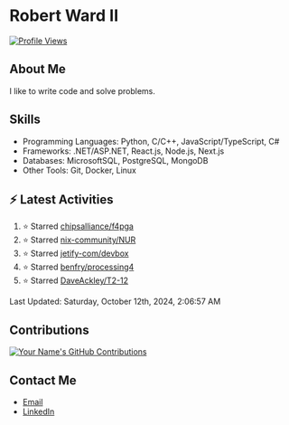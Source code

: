 
# Robert Ward II

[![Profile Views](https://komarev.com/ghpvc/?username=Robert-W-Ward)](https://github.com/Robert-W-Ward)

## About Me
I like to write code and solve problems.

## Skills
- Programming Languages: Python, C/C++, JavaScript/TypeScript, C#
- Frameworks: .NET/ASP.NET, React.js, Node.js, Next.js
- Databases: MicrosoftSQL, PostgreSQL, MongoDB
- Other Tools: Git, Docker, Linux

## :zap: Latest Activities
<!--RECENT_ACTIVITY:start-->
1. ⭐ Starred [chipsalliance/f4pga](https://github.com/chipsalliance/f4pga)
2. ⭐ Starred [nix-community/NUR](https://github.com/nix-community/NUR)
3. ⭐ Starred [jetify-com/devbox](https://github.com/jetify-com/devbox)
4. ⭐ Starred [benfry/processing4](https://github.com/benfry/processing4)
5. ⭐ Starred [DaveAckley/T2-12](https://github.com/DaveAckley/T2-12)
<!--RECENT_ACTIVITY:end-->

<!--RECENT_ACTIVITY:last_update-->
Last Updated: Saturday, October 12th, 2024, 2:06:57 AM
<!--RECENT_ACTIVITY:last_update_end-->

<!--END_SECTIN:activity-->
## Contributions
[![Your Name's GitHub Contributions](https://github-readme-streak-stats.herokuapp.com/?user=Robert-W-Ward&theme=radical)](https://github.com/your-username)

## Contact Me
- [Email](mailto:robertwesleyward2019@gmail.com)
- [LinkedIn](https://linkedin.com/in/https://www.linkedin.com/in/robert-ward-ii/)
